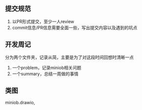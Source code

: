## 提交规范
1. 以PR形式提交，至少一人review
2. commit信息/PR信息需要全面一些，写出提交内容以及遇到的坑点

## 开发周记
分为两个文件夹，记录从简，主要是为了对这段时间回想时清晰一点
1. 一个problem，记录miniob相关问题
2. 一个summary，总结一周做的事情

## 类图
miniob.drawio,